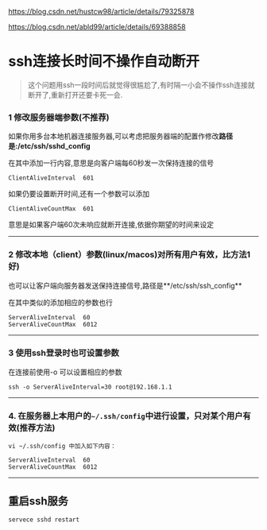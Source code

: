 https://blog.csdn.net/hustcw98/article/details/79325878

https://blog.csdn.net/abld99/article/details/69388858



# ssh连接长时间不操作自动断开

> 这个问题用ssh一段时间后就觉得很尴尬了,有时隔一小会不操作ssh连接就断开了,重新打开还要卡死一会.

###  1 修改服务器端参数(不推荐)

如果你用多台本地机器连接服务器,可以考虑把服务器端的配置作修改**路径是:/etc/ssh/sshd_config**

在其中添加一行内容,意思是向客户端每60秒发一次保持连接的信号

```
ClientAliveInterval  601
```

如果仍要设置断开时间,还有一个参数可以添加

```
ClientAliveCountMax  601
```

意思是如果客户端60次未响应就断开连接,依据你期望的时间来设定

------

###  2 修改本地（client）参数(linux/macos)对所有用户有效，比方法1好)

也可以让客户端向服务器发送保持连接信号,路径是**/etc/ssh/ssh_config**

在其中类似的添加相应的参数也行

```
ServerAliveInterval  60
ServerAliveCountMax  6012
```

------

### 3 使用ssh登录时也可设置参数

在连接前使用-o 可以设置相应的参数

```
ssh -o ServerAliveInterval=30 root@192.168.1.1
```

-----

### 4. 在服务器上本用户的`~/.ssh/config`中进行设置，只对某个用户有效(推荐方法)

```shell
vi ~/.ssh/config 中加入如下内容：

ServerAliveInterval  60
ServerAliveCountMax  6012
```





----

## 重启ssh服务

```
servece sshd restart
```

